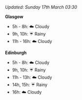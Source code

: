 *Updated: Sunday 17th March 03:30*

**Glasgow**

* 5h - 8h: :cloud: Cloudy
* 9h, 10h: :umbrella: Rainy
* 11h - 16h: :cloud: Cloudy

**Edinburgh**

* 5h - 8h: :cloud: Cloudy
* 9h, 10h: :umbrella: Rainy
* 11h - 13h: :cloud: Cloudy
* 14h, 15h: :umbrella: Rainy
* 16h: :cloud: Cloudy
